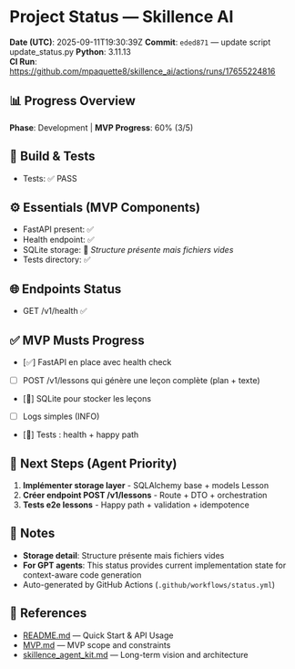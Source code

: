 # Project Status — Skillence AI

**Date (UTC)**: 2025-09-11T19:30:39Z
**Commit**: `eded871` — update script update_status.py
**Python**: 3.11.13  
**CI Run**: https://github.com/mpaquette8/skillence_ai/actions/runs/17655224816

## 📊 Progress Overview
**Phase**: Development | **MVP Progress**: 60% (3/5)

## 🔧 Build & Tests
- Tests: ✅ PASS

## ⚙️ Essentials (MVP Components)
- FastAPI present: ✅
- Health endpoint: ✅
- SQLite storage: 🔄 _Structure présente mais fichiers vides_
- Tests directory: ✅

## 🌐 Endpoints Status
- GET /v1/health ✅

## ✅ MVP Musts Progress
- [✅] FastAPI en place avec health check
- [ ] POST /v1/lessons qui génère une leçon complète (plan + texte)
- [🔄] SQLite pour stocker les leçons
- [ ] Logs simples (INFO)
- [🔄] Tests : health + happy path

## 🚀 Next Steps (Agent Priority)
1. **Implémenter storage layer** - SQLAlchemy base + models Lesson
2. **Créer endpoint POST /v1/lessons** - Route + DTO + orchestration
3. **Tests e2e lessons** - Happy path + validation + idempotence

## 📝 Notes
- **Storage detail**: Structure présente mais fichiers vides
- **For GPT agents**: This status provides current implementation state for context-aware code generation
- Auto-generated by GitHub Actions (`.github/workflows/status.yml`)

## 🔗 References
- [README.md](README.md) — Quick Start & API Usage
- [MVP.md](MVP.md) — MVP scope and constraints  
- [skillence_agent_kit.md](skillence_agent_kit.md) — Long-term vision and architecture